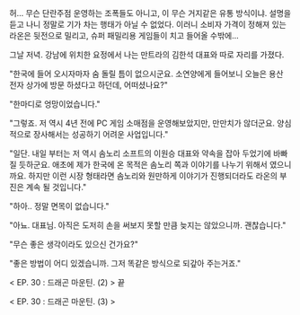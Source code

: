 허... 무슨 단란주점 운영하는 조폭들도 아니고, 이 무슨 거지같은 유통 방식이냐. 
설명을 듣고 나니 정말로 기가 차는 행태가 아닐 수 없었다. 
이러니 소비자 가격이 정해져 있는 라온은 뒷전으로 밀리고, 슈퍼 패밀리용 게임들이 치고 들어올 수밖에... 

그날 저녁. 강남에 위치한 요정에서 나는 만트라의 김한석 대표와 따로 자리를 가졌다. 

"한국에 들어 오시자마자 숨 돌릴 틈이 없으시군요. 소연양에게 들어보니 오늘은 용산 전자 상가에 방문 하셨다고 하던데, 어떠셨나요?" 

"한마디로 엉망이었습니다." 

"그렇죠. 저 역시 4년 전에 PC 게임 소매점을 운영해보았지만, 만만치가 않더군요. 양심적으로 장사해서는 성공하기 어려운 사업입니다." 

"일단. 내일 부터는 저 역시 솜노리 소프트의 이원승 대표와 약속을 잡아 두었기에 바빠질 듯하군요. 애초에 제가 한국에 온 목적은 솜노리 쪽과 이야기를 나누기 위해서 였으니까요. 하지만 이런 시장 형태라면 솜노리와 원만하게 이야기가 진행되더라도 라온의 부진은 계속 될 것입니다." 

"하아.. 정말 면목이 없습니다." 

"아뇨. 대표님. 아직은 도저히 손을 써보지 못할 만큼 늦지는 않았으니까. 괜찮습니다." 

"무슨 좋은 생각이라도 있으신 건가요?" 

"좋은 방법이 어디 있겠습니까. 그저 똑같은 방식으로 되갚아 주는거죠."

< EP. 30 : 드래곤 마운틴. (2) > 끝

< EP. 30 : 드래곤 마운틴. (3) >